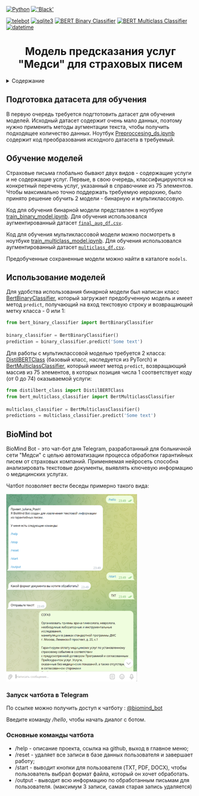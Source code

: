 <a name="readme-top"></a>
[![Python](https://img.shields.io/badge/Python-3776AB?style=for-the-badge&logo=python&logoColor=white)](https://python.org/)
[!['Black'](https://img.shields.io/badge/code_style-black-black?style=for-the-badge)](https://github.com/psf/black)

<!-- Библиотеки проекта -->
[![telebot](https://img.shields.io/badge/telebot-blue?style=for-the-badge&logo=telegram&logoColor=white)](https://github.com/eternnoir/pyTelegramBotAPI)
[![sqlite3](https://img.shields.io/badge/sqlite3-07405E?style=for-the-badge&logo=sqlite&logoColor=white)](https://www.sqlite.org/index.html)
[![BERT Binary Classifier](https://img.shields.io/badge/BERT%20Binary%20Classifier-red?style=for-the-badge)](#)
[![BERT Multiclass Classifier](https://img.shields.io/badge/BERT%20Multiclass%20Classifier-green?style=for-the-badge)](#)
[![datetime](https://img.shields.io/badge/datetime-blue?style=for-the-badge)](https://docs.python.org/3/library/datetime.html)

<h1 align="center">Модель предсказания услуг "Медси" для страховых писем</h1>

<!-- Содержание -->
<details>
  <summary>Содержание</summary>
  <ol>
    <li>
      <a href="#подготовка-датасета-для-обучения">Подготовка датасета для обучения</a>  
    </li>
    <li>
      <a href="#обучение-моделей">Обучение моделей</a>  
    </li>
    <li>
      <a href="#использование-моделей">Использование моделей</a>  
    </li>
    <li>
      <a href="#biomind-bot">BioMind bot</a>
      <ul>
        <li><a href="#запуск-чатбота-в-telegram">Запуск чатбота в Telegram</a></li>
        <li>
          <a href="#основные-команды-чатбота">Основные команды чатбота</a>
        </li>
      </ul>
    </li>
  </ol>
</details>

## Подготовка датасета для обучения
В первую очередь требуется подгтотовить датасет для обучения моделей. Исходный датасет содержит очень мало данных, поэтому нужно применить методы аугментации текста, чтобы получить подходящее количество данных. Ноутбук [Preproccesing_ds.ipynb](Preproccesing_ds.ipynb) содержит код преобразования исходного датасета в требуемый.

## Обучение моделей
Страховые письма глобально бывают двух видов - содержащие услуги и не содержащие услуг. Первые, в свою очередь, классифицируются на конкретный перечень услуг, указанный в справочнике из 75 элементов. Чтобы максимально точно поддержать требуемую иерархию, было принято решение обучить 2 модели - бинарную и мультиклассовую.

Код для обучения бинарной модели представлен в ноутбуке [train_binary_model.ipynb](train_binary_model.ipynb). Для обучения использовался аугментированный датасет [`final_aug_df.csv`](datasets/final_aug_df.csv).

Код для обучения мультиклассовой модели можно посмотреть в ноутбуке [train_multiclass_model.ipynb](train_multiclass_model.ipynb). Для обучения использовался аугментированный датасет [`multiclass_df.csv`](datasets/multiclass_df.csv).

Предобученные сохраненные модели можно найти в каталоге `models`.

## Использование моделей
Для удобства использования бинарной модели был написан класс [BertBinaryClassifier](bert_binary_classifier.py), который загружает предобученную модель и имеет метод `predict`, получающий на вход текстовую строку и возвращающий метку класса - 0 или 1:

```python
from bert_binary_classifier import BertBinaryClassifier

binary_classifier = BertBinaryClassifier()
prediction = binary_classifier.predict('Some text')
```

Для работы с мультиклассовой моделью требуется 2 класса: [DistilBERTClass](distilbert_class.py) (базовый класс, наследуется из PyTorch) и [BertMulticlassClassifier](bert_multiclass_classifier.py), который имеет метод `predict`, возвращающий массив из 75 элементов, в которых позиция числа 1 соответствует коду (от 0 до 74) оказываемой услуги:

```python
from distilbert_class import DistilBERTClass
from bert_multiclass_classifier import BertMulticlassClassifier

multiclass_classifier = BertMulticlassClassifier()
predictions = multiclass_classifier.predict('Some text')
```

<!-- BIOMIND BOT -->
## BioMind bot
BioMind Bot - это чат-бот для Telegram, разработанный для больничной сети "Медси" с целью автоматизации процесса обработки гарантийных писем от страховых компаний. Применяемая нейросеть способна анализировать текстовые документы, выявлять ключевую информацию о медицинских услугах.

Чатбот позволяет вести беседы примерно такого вида:

<img src="chatbot/chatbot.png" alt="диалог с чатботом в телеграмме" width="350" height="500">

### Запуск чатбота в Telegram

По ссылке можно получить доступ к чатботу : [@biomind_bot](https://t.me/biomind_bot)

Введите команду */hello*, чтобы начать диалог с ботом.

<!-- ОСНОВНЫЕ КОМАНДЫ ЧАТБОТА -->
### Основные команды чатбота
- /help - описание проекта, ссылка на github, выход в главное меню;
- /reset - удаляет все записи в базе данных пользователя и завершает работу;
- /start - выводит кнопки для пользователя (TXT, PDF, DOCX), чтобы пользователь выбрал формат файла, который он хочет обработать.
- /output - выводит всю информацию по обработанным письмам для пользователя. (максимум 3 записи, самая старая запись удаляется)

